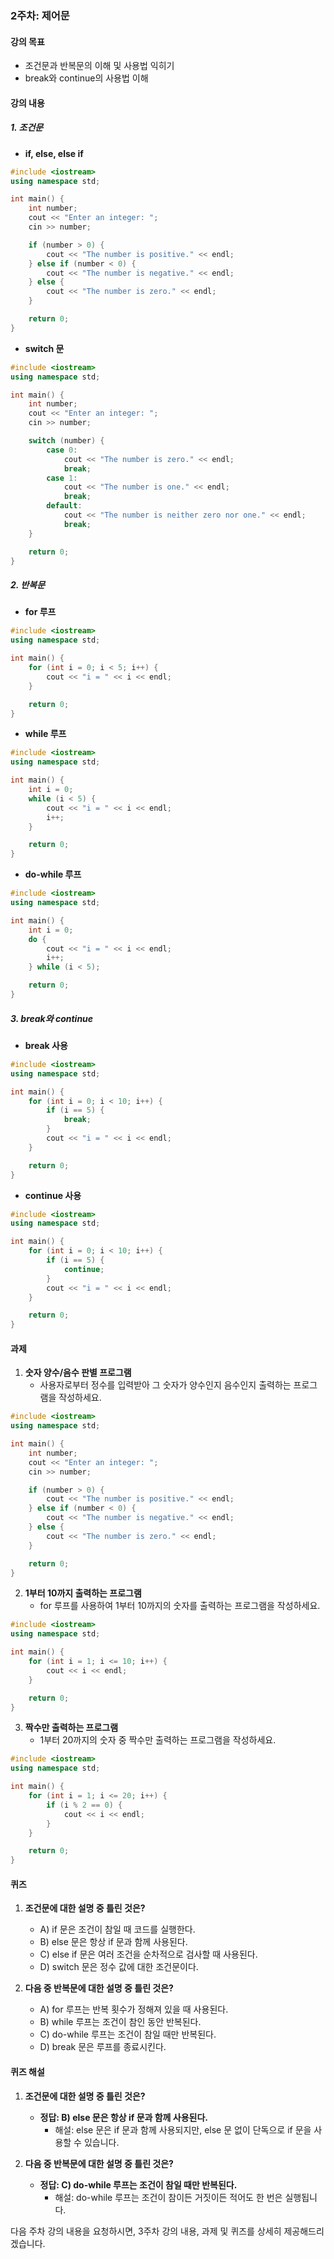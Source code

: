 ### 2주차: 제어문

#### 강의 목표
- 조건문과 반복문의 이해 및 사용법 익히기
- break와 continue의 사용법 이해

#### 강의 내용

##### 1. 조건문
- **if, else, else if**

```cpp
#include <iostream>
using namespace std;

int main() {
    int number;
    cout << "Enter an integer: ";
    cin >> number;

    if (number > 0) {
        cout << "The number is positive." << endl;
    } else if (number < 0) {
        cout << "The number is negative." << endl;
    } else {
        cout << "The number is zero." << endl;
    }

    return 0;
}
```

- **switch 문**

```cpp
#include <iostream>
using namespace std;

int main() {
    int number;
    cout << "Enter an integer: ";
    cin >> number;

    switch (number) {
        case 0:
            cout << "The number is zero." << endl;
            break;
        case 1:
            cout << "The number is one." << endl;
            break;
        default:
            cout << "The number is neither zero nor one." << endl;
            break;
    }

    return 0;
}
```

##### 2. 반복문
- **for 루프**

```cpp
#include <iostream>
using namespace std;

int main() {
    for (int i = 0; i < 5; i++) {
        cout << "i = " << i << endl;
    }

    return 0;
}
```

- **while 루프**

```cpp
#include <iostream>
using namespace std;

int main() {
    int i = 0;
    while (i < 5) {
        cout << "i = " << i << endl;
        i++;
    }

    return 0;
}
```

- **do-while 루프**

```cpp
#include <iostream>
using namespace std;

int main() {
    int i = 0;
    do {
        cout << "i = " << i << endl;
        i++;
    } while (i < 5);

    return 0;
}
```

##### 3. break와 continue
- **break 사용**

```cpp
#include <iostream>
using namespace std;

int main() {
    for (int i = 0; i < 10; i++) {
        if (i == 5) {
            break;
        }
        cout << "i = " << i << endl;
    }

    return 0;
}
```

- **continue 사용**

```cpp
#include <iostream>
using namespace std;

int main() {
    for (int i = 0; i < 10; i++) {
        if (i == 5) {
            continue;
        }
        cout << "i = " << i << endl;
    }

    return 0;
}
```

#### 과제

1. **숫자 양수/음수 판별 프로그램**
   - 사용자로부터 정수를 입력받아 그 숫자가 양수인지 음수인지 출력하는 프로그램을 작성하세요.

```cpp
#include <iostream>
using namespace std;

int main() {
    int number;
    cout << "Enter an integer: ";
    cin >> number;

    if (number > 0) {
        cout << "The number is positive." << endl;
    } else if (number < 0) {
        cout << "The number is negative." << endl;
    } else {
        cout << "The number is zero." << endl;
    }

    return 0;
}
```

2. **1부터 10까지 출력하는 프로그램**
   - for 루프를 사용하여 1부터 10까지의 숫자를 출력하는 프로그램을 작성하세요.

```cpp
#include <iostream>
using namespace std;

int main() {
    for (int i = 1; i <= 10; i++) {
        cout << i << endl;
    }

    return 0;
}
```

3. **짝수만 출력하는 프로그램**
   - 1부터 20까지의 숫자 중 짝수만 출력하는 프로그램을 작성하세요.

```cpp
#include <iostream>
using namespace std;

int main() {
    for (int i = 1; i <= 20; i++) {
        if (i % 2 == 0) {
            cout << i << endl;
        }
    }

    return 0;
}
```

#### 퀴즈

1. **조건문에 대한 설명 중 틀린 것은?**
   - A) if 문은 조건이 참일 때 코드를 실행한다.
   - B) else 문은 항상 if 문과 함께 사용된다.
   - C) else if 문은 여러 조건을 순차적으로 검사할 때 사용된다.
   - D) switch 문은 정수 값에 대한 조건문이다.

2. **다음 중 반복문에 대한 설명 중 틀린 것은?**
   - A) for 루프는 반복 횟수가 정해져 있을 때 사용된다.
   - B) while 루프는 조건이 참인 동안 반복된다.
   - C) do-while 루프는 조건이 참일 때만 반복된다.
   - D) break 문은 루프를 종료시킨다.

#### 퀴즈 해설

1. **조건문에 대한 설명 중 틀린 것은?**
   - **정답: B) else 문은 항상 if 문과 함께 사용된다.**
     - 해설: else 문은 if 문과 함께 사용되지만, else 문 없이 단독으로 if 문을 사용할 수 있습니다.

2. **다음 중 반복문에 대한 설명 중 틀린 것은?**
   - **정답: C) do-while 루프는 조건이 참일 때만 반복된다.**
     - 해설: do-while 루프는 조건이 참이든 거짓이든 적어도 한 번은 실행됩니다.

다음 주차 강의 내용을 요청하시면, 3주차 강의 내용, 과제 및 퀴즈를 상세히 제공해드리겠습니다.